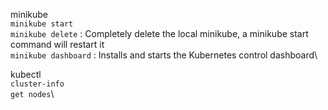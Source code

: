 minikube\
 ```minikube start```\
  ```minikube delete``` : Completely delete the local minikube, a minikube start command will restart it\
  ```minikube dashboard``` : Installs and starts the Kubernetes control dashboard\

kubectl\
  ```cluster-info```\
  ```get nodes```\
  
